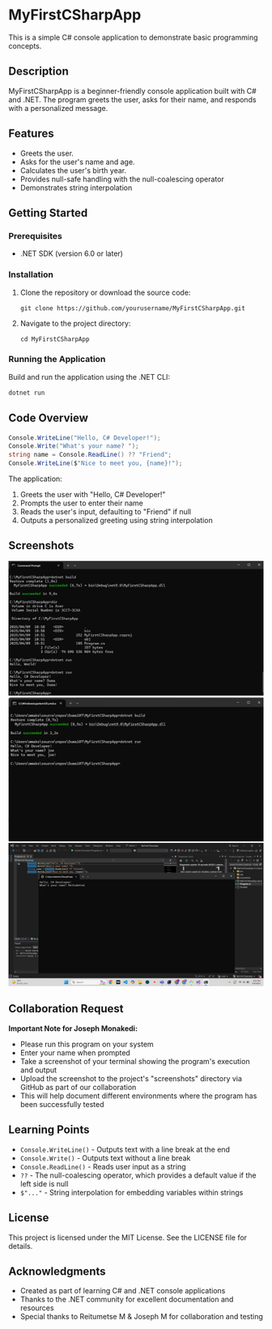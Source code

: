 # MyFirstCSharpApp

This is a simple C# console application to demonstrate basic programming concepts.

## Description

MyFirstCSharpApp is a beginner-friendly console application built with C# and .NET. The program greets the user, asks for their name, and responds with a personalized message.

## Features

- Greets the user.
- Asks for the user's name and age.
- Calculates the user's birth year.
- Provides null-safe handling with the null-coalescing operator
- Demonstrates string interpolation

## Getting Started

### Prerequisites

- .NET SDK (version 6.0 or later)

### Installation

1. Clone the repository or download the source code:
   ```
   git clone https://github.com/yourusername/MyFirstCSharpApp.git
   ```
   
2. Navigate to the project directory:
   ```
   cd MyFirstCSharpApp
   ```

### Running the Application

Build and run the application using the .NET CLI:

```bash
dotnet run
```

## Code Overview

```csharp
Console.WriteLine("Hello, C# Developer!");
Console.Write("What's your name? ");
string name = Console.ReadLine() ?? "Friend";
Console.WriteLine($"Nice to meet you, {name}!");
```

The application:
1. Greets the user with "Hello, C# Developer!"
2. Prompts the user to enter their name
3. Reads the user's input, defaulting to "Friend" if null
4. Outputs a personalized greeting using string interpolation

## Screenshots
![Screenshot 1](Screenshots/Screenshot%202025-04-09%20111345.png)
![Screenshot 2](Screenshots/Screenshot%202025-04-09%20171830.png)
![Screenshot 3](Screenshots/Screenshot%202025-04-09%20205649.png)

## Collaboration Request

**Important Note for Joseph Monakedi:**
- Please run this program on your system
- Enter your name when prompted
- Take a screenshot of your terminal showing the program's execution and output
- Upload the screenshot to the project's "screenshots" directory via GitHub as part of our collaboration
- This will help document different environments where the program has been successfully tested

## Learning Points

- `Console.WriteLine()` - Outputs text with a line break at the end
- `Console.Write()` - Outputs text without a line break
- `Console.ReadLine()` - Reads user input as a string
- `??` - The null-coalescing operator, which provides a default value if the left side is null
- `$"..."` - String interpolation for embedding variables within strings

## License

This project is licensed under the MIT License. See the LICENSE file for details.

## Acknowledgments

- Created as part of learning C# and .NET console applications
- Thanks to the .NET community for excellent documentation and resources
- Special thanks to Reitumetse M & Joseph M for collaboration and testing
